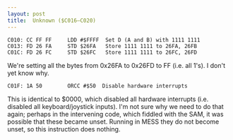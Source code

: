 ```yaml
---
layout: post
title:  Unknown ($C016—C020)
---
```


```
C010: CC FF FF     LDD #$FFFF  Set D (A and B) with 1111 1111
C013: FD 26 FA     STD $26FA   Store 1111 1111 to 26FA, 26FB
C01C: FD 26 FC     STD $26FC   Store 1111 1111 to 26FC, 26FD
```

We're setting all the bytes from 0x26FA to 0x26FD to FF (i.e. all 1's). I don't yet know why.

```
C01F: 1A 50        ORCC #$50  Disable hardware interrupts
```

This is identical to $0000, which disabled all hardware interrupts (i.e. disabled all keyboard/joystick inputs). I'm not sure why we need to do that again; perhaps in the intervening code, which fiddled with the SAM, it was possible that these became unset. Running in MESS they do not become unset, so this instruction does nothing.
